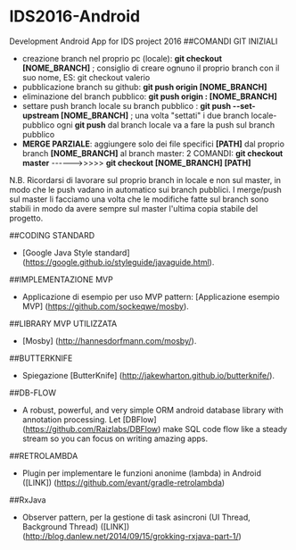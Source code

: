 # IDS2016-Android
Development Android App for IDS project 2016
##COMANDI GIT INIZIALI
- creazione branch nel proprio pc (locale): **git checkout [NOME_BRANCH]** ; consiglio di creare ognuno il proprio branch con il suo nome, ES: git checkout valerio
- pubblicazione branch su github: **git push origin [NOME_BRANCH]**
- eliminazione del branch pubblico: **git push origin : [NOME_BRANCH]**
- settare push branch locale su branch pubblico : **git push --set-upstream [NOME_BRANCH]** ; una volta "settati" i due branch locale-pubblico ogni **git push** dal branch locale va a fare la push sul branch pubblico
- **MERGE PARZIALE**: aggiungere solo dei file specifici **[PATH]** dal proprio branch **[NOME_BRANCH]** al branch master: 2 COMANDI: **git checkout master** ------>>>>> **git checkout [NOME_BRANCH] [PATH]**

N.B. Ricordarsi di lavorare sul proprio branch in locale e non sul master, in modo che le push vadano in automatico sui branch pubblici.
I merge/push sul master li facciamo una volta che le modifiche fatte sul branch sono stabili in modo da avere sempre sul master l'ultima copia stabile del progetto.

##CODING STANDARD
- [Google Java Style standard] (https://google.github.io/styleguide/javaguide.html).

##IMPLEMENTAZIONE MVP
- Applicazione di esempio per uso MVP pattern: [Applicazione esempio MVP] (https://github.com/sockeqwe/mosby).

##LIBRARY MVP UTILIZZATA
- [Mosby] (http://hannesdorfmann.com/mosby/).

##BUTTERKNIFE
- Spiegazione [ButterKnife] (http://jakewharton.github.io/butterknife/).

##DB-FLOW
- A robust, powerful, and very simple ORM android database library with annotation processing. Let [DBFlow] (https://github.com/Raizlabs/DBFlow) make SQL code flow like a steady stream so you can focus on writing amazing apps.

##RETROLAMBDA
- Plugin per implementare le funzioni anonime (lambda) in Android ([LINK]) (https://github.com/evant/gradle-retrolambda)

##RxJava
- Observer pattern, per la gestione di task asincroni (UI Thread, Background Thread) ([LINK]) (http://blog.danlew.net/2014/09/15/grokking-rxjava-part-1/)